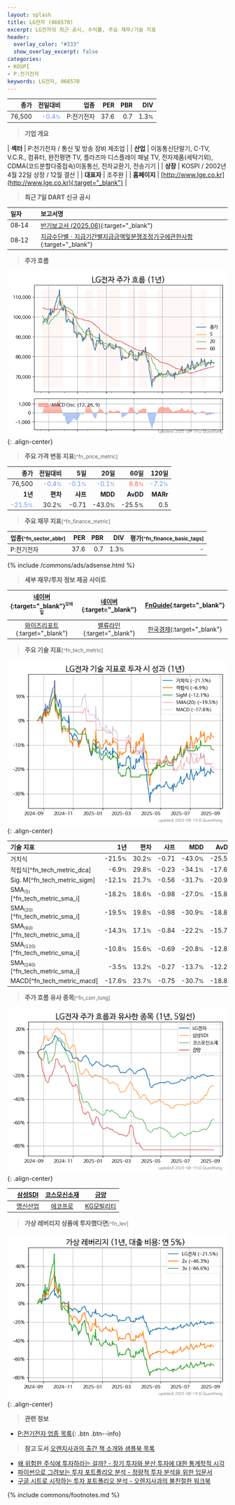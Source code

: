 ```yaml
---
layout: splash
title: LG전자 (066570)
excerpt: LG전자의 최근 공시, 수익률, 주요 재무/기술 지표
header:
  overlay_color: "#333"
  show_overlay_excerpt: false
categories:
- KOSPI
- P:전기전자
keywords: LG전자, 066570
---
```


| **종가** | **전일대비** | **업종** | **PER** | **PBR** | **DIV** |
| -------: | -----------: | -------: | ------: | ------: | ------: |
| 76,500 | <span style="color: cornflowerblue">-0.4<small>%</small></span> | P:전기전자 | 37.6 | 0.7 | 1.3<small>%</small> |

<!-- more -->


> **기업 개요**<a id="company"></a>

| <span style="white-space:nowrap;">**섹터**</span> | P:전기전자 / 통신 및 방송 장비 제조업 |
| <span style="white-space:nowrap;">**산업**</span> | 이동통신단말기, C-TV, V.C.R., 컴퓨터, 완전평면 TV, 플라즈마 디스플레이 패널 TV, 전자제품(세탁기외), CDMA(코드분할다중접속)이동통신, 전자교환기, 전송기기 |
| <span style="white-space:nowrap;">**상장**</span> | KOSPI / 2002년 4월 22일 상장 / 12월 결산 |
| <span style="white-space:nowrap;">**대표자**</span> | 조주완 |
| <span style="white-space:nowrap;">**홈페이지**</span> | [http://www.lge.co.kr](http://www.lge.co.kr){:target="_blank"} |


> **최근 7일 DART 신규 공시**<a id="dart"></a>

| **일자** |      | **보고서명** |
| :------- | :--- | :----------- |
| 08&#x2011;14 | | [반기보고서 (2025.06)](https://dart.fss.or.kr/dsaf001/main.do?rcpNo=20250814002000){:target="_blank"} |
| 08&#x2011;12 | | [지급수단별ㆍ지급기간별지급금액및분쟁조정기구에관한사항](https://dart.fss.or.kr/dsaf001/main.do?rcpNo=20250812000511){:target="_blank"} |


> **주가 흐름**<a id="price"></a>

![066570](/stock/images/066570.png){: .align-center}


> **주요 가격 변동 지표**<small>[^fn_price_metric]</small>

| **종가** | **전일대비** | **5일** | **20일** | **60일** | **120일** |
| -------: | -----------: | ------: | -------: | -------: | --------: |
| 76,500 | <span style="color: cornflowerblue">-0.4<small>%</small></span> | <span style="color: cornflowerblue">-0.1<small>%</small></span> | <span style="color: cornflowerblue">-0.1<small>%</small></span> | <span style="color: tomato">8.8<small>%</small></span> | <span style="color: cornflowerblue">-7.2<small>%</small></span> |
| **1년** | **편차** | **샤프** | **MDD** | **AvDD** | **MARr** |
| <span style="color: cornflowerblue">-21.5<small>%</small></span> | 30.2<small>%</small> | -0.71 | -43.0<small>%</small> | -25.5<small>%</small> | 0.5 |


> **주요 재무 지표**<small>[^fn_finance_metric]</small>

| **업종**<small>[^fn_sector_abbr]</small> | **PER** | **PBR** | **DIV** | **평가**<small>[^fn_finance_basic_tags]</small> |
| :--------------------------------------- | ------: | ------: | ------: | ----------------------------------------------: |
| P:전기전자 | 37.6 | 0.7 | 1.3<small>%</small> | - |



{% include /commons/ads/adsense.html %}

> **세부 재무/투자 정보 제공 사이트**

| [네이버](https://m.stock.naver.com/domestic/stock/066570/finance/summary){:target="_blank"}<sup><small>모바일</small></sup> | [네이버](https://finance.naver.com/item/coinfo.naver?code=066570){:target="_blank"} | [FnGuide](https://comp.fnguide.com/SVO2/ASP/SVD_Invest.asp?gicode=A066570&MenuYn=Y){:target="_blank"} |
| :---: | :---: | :---: |
| [와이즈리포트](https://comp.wisereport.co.kr/company/c1040001.aspx?cmp_cd=066570){:target="_blank"} | [밸류라인](https://www.valueline.co.kr/finance/summary/066570){:target="_blank"} | [한국경제](https://markets.hankyung.com/stock/066570/financial-summary){:target="_blank"} |


> **주요 기술 지표**<small>[^fn_tech_metric]</small>


![066570](/stock/images/066570_tech.png){: .align-center}

| **기술 지표** | **1년** | **편차** | **샤프** | **MDD** | **AvDD** |
| :------------ | ------: | -----------: | -------: | ------: | -------: |
| 거치식 | -21.5<small>%</small> | 30.2<small>%</small> | -0.71 | -43.0<small>%</small> | -25.5<small>%</small> |
| 적립식[^fn_tech_metric_dca] | -6.9<small>%</small> | 29.8<small>%</small> | -0.23 | -34.1<small>%</small> | -17.6<small>%</small> |
| Sig. M[^fn_tech_metric_sigm] | -12.1<small>%</small> | 21.7<small>%</small> | -0.56 | -31.7<small>%</small> | -20.9<small>%</small> |
| SMA<small><sub>(5)</sub></small>[^fn_tech_metric_sma_i] | -18.2<small>%</small> | 18.6<small>%</small> | -0.98 | -27.0<small>%</small> | -15.8<small>%</small> |
| SMA<small><sub>(20)</sub></small>[^fn_tech_metric_sma_i] | -19.5<small>%</small> | 19.8<small>%</small> | -0.98 | -30.9<small>%</small> | -18.8<small>%</small> |
| SMA<small><sub>(60)</sub></small>[^fn_tech_metric_sma_i] | -14.3<small>%</small> | 17.1<small>%</small> | -0.84 | -22.2<small>%</small> | -15.7<small>%</small> |
| SMA<small><sub>(120)</sub></small>[^fn_tech_metric_sma_i] | -10.8<small>%</small> | 15.6<small>%</small> | -0.69 | -20.8<small>%</small> | -12.8<small>%</small> |
| SMA<small><sub>(240)</sub></small>[^fn_tech_metric_sma_i] | -3.5<small>%</small> | 13.2<small>%</small> | -0.27 | -13.7<small>%</small> | -12.2<small>%</small> |
| MACD[^fn_tech_metric_macd] | -17.6<small>%</small> | 23.7<small>%</small> | -0.75 | -30.7<small>%</small> | -18.8<small>%</small> |


> **주가 흐름 유사 종목**<a id="corr"></a><small>[^fn_corr_long]</small>

![066570](/stock/images/066570_corr.png){: .align-center}

|       | [삼성SDI](/006400/) | [코스모신소재](/005070/) | [금양](/001570/) |
| :---: | :------------------------------------: | :------------------------------------: | :------------------------------------: |
|       | [명신산업](/009900/) | [에코프로](/086520/) | [KG모빌리티](/003620/) |


> **가상 레버리지 상품에 투자했다면**<a id="2x"></a><small>[^fn_lev]</small>

![066570](/stock/images/066570_2x.png){: .align-center}


> **관련 정보**

- [P:전기전자 업종 목록](/stats/sector/kospi_업종_전기전자_종목/){: .btn .btn--info}

> **참고 도서** [오렌지사과의 출간 책 소개와 샘플북 목록](https://kongdori.tistory.com/691)

- [왜 위험한 주식에 투자하라는 걸까? - 장기 투자와 분산 투자에 대한 통계학적 시각](https://kongdori.tistory.com/421)
- [파이썬으로 그려보는 투자 포트폴리오 분석  - 정량적 투자 분석을 위한 입문서](https://kongdori.tistory.com/643)
- [구글 시트로 시작하는 투자 포트폴리오 분석 - 오렌지사과의 불친절한 워크북](https://kongdori.tistory.com/449)


{% include commons/footnotes.md %}